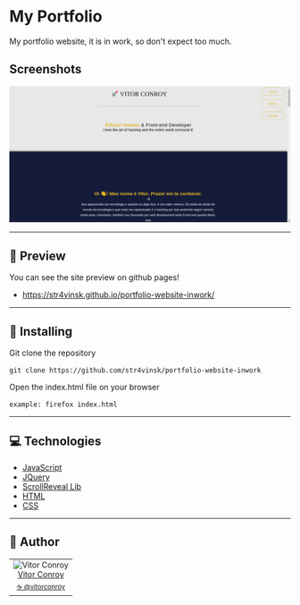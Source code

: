 # My Portfolio
My portfolio website, it is in work, so don't expect too much.

## Screenshots

![Screenshot](./Screenshot.png)

---

## 👀 Preview

You can see the site preview on github pages!


 - https://str4vinsk.github.io/portfolio-website-inwork/

---

## 💾 Installing 

Git clone the repository

```
git clone https://github.com/str4vinsk/portfolio-website-inwork
```

Open the index.html file on your browser

```
example: firefox index.html
```
--- 

## 💻 Technologies

- [JavaScript](https://www.javascript.com/)
- [JQuery](https://jquery.com)
- [ScrollReveal Lib](https://scrollrevealjs.org)
- [HTML](https://html.spec.whatwg.org/multipage/)
- [CSS](https://devdocs.io/css/)

---

## 📖 Author
<table>
  <tr>
    <td  align=center>
        <img src="https://avatars0.githubusercontent.com/u/64869691?s=460&u=55a251a576b8f0a784a65c555a6da34eefeb9f1a&v=4" width="100px" alt="Vitor Conroy">
        <a href="https://github.com/str4vinsk">
          <br>
            Vitor Conroy
          </br>
        </a>
        <sub>
          <a href="https://www.instagram.com/vitorconroy/" alt="instagram">
            ☕️ @vitorconroy
          </a>
        </sub>
    </td>
  </tr>
</table>
